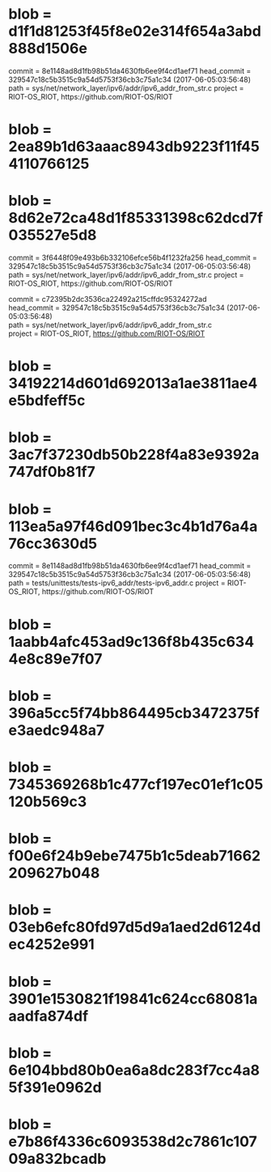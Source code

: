 <h1>blob = d1f1d81253f45f8e02e314f654a3abd888d1506e</h1>
commit = 8e1148ad8d1fb98b51da4630fb6ee9f4cd1aef71  
head_commit = 329547c18c5b3515c9a54d5753f36cb3c75a1c34 (2017-06-05:03:56:48)  
path = sys/net/network_layer/ipv6/addr/ipv6_addr_from_str.c  
project = RIOT-OS_RIOT, https://github.com/RIOT-OS/RIOT  

<h1>blob = 2ea89b1d63aaac8943db9223f11f454110766125</h1>
<h1>blob = 8d62e72ca48d1f85331398c62dcd7f035527e5d8</h1>
commit = 3f6448f09e493b6b332106efce56b4f1232fa256  
head_commit = 329547c18c5b3515c9a54d5753f36cb3c75a1c34 (2017-06-05:03:56:48)  
path = sys/net/network_layer/ipv6/addr/ipv6_addr_from_str.c  
project = RIOT-OS_RIOT, https://github.com/RIOT-OS/RIOT  

commit = c72395b2dc3536ca22492a215cffdc95324272ad  
head_commit = 329547c18c5b3515c9a54d5753f36cb3c75a1c34 (2017-06-05:03:56:48)  
path = sys/net/network_layer/ipv6/addr/ipv6_addr_from_str.c  
project = RIOT-OS_RIOT, https://github.com/RIOT-OS/RIOT  

<h1>blob = 34192214d601d692013a1ae3811ae4e5bdfeff5c</h1>
<h1>blob = 3ac7f37230db50b228f4a83e9392a747df0b81f7</h1>
<h1>blob = 113ea5a97f46d091bec3c4b1d76a4a76cc3630d5</h1>
commit = 8e1148ad8d1fb98b51da4630fb6ee9f4cd1aef71  
head_commit = 329547c18c5b3515c9a54d5753f36cb3c75a1c34 (2017-06-05:03:56:48)  
path = tests/unittests/tests-ipv6_addr/tests-ipv6_addr.c  
project = RIOT-OS_RIOT, https://github.com/RIOT-OS/RIOT  

<h1>blob = 1aabb4afc453ad9c136f8b435c6344e8c89e7f07</h1>
<h1>blob = 396a5cc5f74bb864495cb3472375fe3aedc948a7</h1>
<h1>blob = 7345369268b1c477cf197ec01ef1c05120b569c3</h1>
<h1>blob = f00e6f24b9ebe7475b1c5deab71662209627b048</h1>
<h1>blob = 03eb6efc80fd97d5d9a1aed2d6124dec4252e991</h1>
<h1>blob = 3901e1530821f19841c624cc68081aaadfa874df</h1>
<h1>blob = 6e104bbd80b0ea6a8dc283f7cc4a85f391e0962d</h1>
<h1>blob = e7b86f4336c6093538d2c7861c10709a832bcadb</h1>

